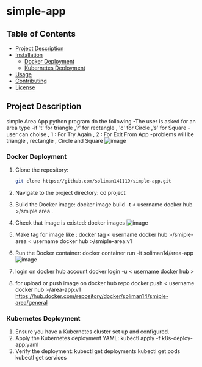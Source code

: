 # simple-app
 
## Table of Contents

- [Project Description](#project-description)
- [Installation](#installation)
  - [Docker Deployment](#docker-deployment)
  - [Kubernetes Deployment](#kubernetes-deployment)
- [Usage](#usage)
- [Contributing](#contributing)
- [License](#license)

## Project Description
simple Area App python program do the following  -The user is asked for an area type -if  't' for triangle ,'r' for rectangle , 'c' for Circle ,'s' for Square -user can choise , 1 : For Try Again , 2 : For Exit From App -problems will be triangle , rectangle , Circle and Square
![image](https://github.com/soliman141119/simple-app/assets/72981030/ede46364-5379-4234-8a38-c9e599536e20)

### Docker Deployment

1. Clone the repository:

   ```bash
   git clone https://github.com/soliman141119/simple-app.git
2. Navigate to the project directory:
   cd project
3. Build the Docker image:
   docker image build -t < username docker hub >/smiple area  .
4. Check that image is existed:
   docker images
   ![image](https://github.com/soliman141119/simple-app/assets/72981030/19ec882d-9319-48cd-b7d4-832ee27c83e0)
5. Make tag for image like :
   docker tag < username docker hub >/smiple-area < username docker hub >/smiple-area:v1
6. Run the Docker container:
   docker container run -it soliman14/area-app
   ![image](https://github.com/soliman141119/simple-app/assets/72981030/ede46364-5379-4234-8a38-c9e599536e20)
7. login on docker hub  account
   docker login -u < username docker hub >
8. for upload or push image on docker hub repo
   docker push < username docker hub >/area-app:v1
   https://hub.docker.com/repository/docker/soliman14/smiple-area/general
### Kubernetes Deployment
1. Ensure you have a Kubernetes cluster set up and configured.
2. Apply the Kubernetes deployment YAML:
   kubectl apply -f  k8s-deploy-app.yaml
3. Verify the deployment:
  kubectl get deployments
  kubectl get pods
  kubectl get services

   


   
